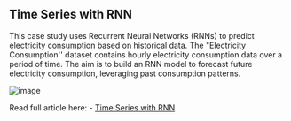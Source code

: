 ## Time Series with RNN

This case study uses Recurrent Neural Networks (RNNs) to predict electricity consumption based on historical data. The "Electricity Consumption'' dataset contains hourly electricity consumption data over a period of time. The aim is to build an RNN model to forecast future electricity consumption, leveraging past consumption patterns.

![image](https://github.com/soham2710/time-series-with-rnn/assets/42056502/b68553d7-8e7c-43d2-8386-e40e363ad770)


Read full article here: - [Time Series with RNN](https://encord.com/blog/time-series-predictions-with-recurrent-neural-networks/?&utm_campaign=ss-promo)
